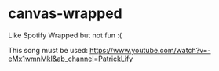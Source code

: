 # canvas-wrapped
Like Spotify Wrapped but not fun :(

This song must be used: https://www.youtube.com/watch?v=-eMx1wmnMkI&ab_channel=PatrickLify 
